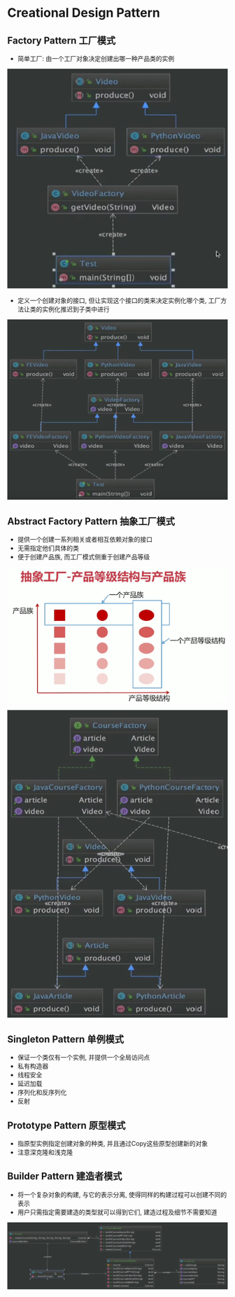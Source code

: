 # Creational Design Pattern

## Factory Pattern 工厂模式

* 简单工厂: 由一个工厂对象决定创建出哪一种产品类的实例

![](../.gitbook/assets/image%20%2813%29.png)

* 定义一个创建对象的接口, 但让实现这个接口的类来决定实例化哪个类, 工厂方法让类的实例化推迟到子类中进行

![](../.gitbook/assets/image%20%2814%29.png)

## Abstract Factory Pattern 抽象工厂模式

* 提供一个创建一系列相关或者相互依赖对象的接口
* 无需指定他们具体的类
* 便于创建产品族, 而工厂模式侧重于创建产品等级

![](../.gitbook/assets/image.png)

![](../.gitbook/assets/image%20%281%29.png)

## Singleton Pattern 单例模式

* 保证一个类仅有一个实例, 并提供一个全局访问点
* 私有构造器
* 线程安全
* 延迟加载
* 序列化和反序列化
* 反射

## Prototype Pattern 原型模式

* 指原型实例指定创建对象的种类, 并且通过Copy这些原型创建新的对象
* 注意深克隆和浅克隆

## Builder Pattern 建造者模式

* 将一个复杂对象的构建, 与它的表示分离, 使得同样的构建过程可以创建不同的表示
* 用户只需指定需要建造的类型就可以得到它们, 建造过程及细节不需要知道

![](../.gitbook/assets/image%20%2810%29.png)

